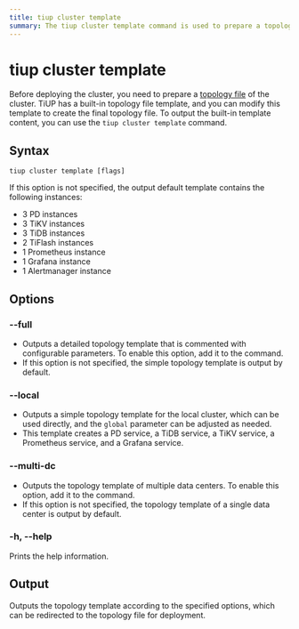 ```yaml
---
title: tiup cluster template
summary: The tiup cluster template command is used to prepare a topology file for cluster deployment. It has options to output default, detailed, local, or multi-dc topology templates. The output can be redirected to the topology file for deployment.
---
```


# tiup cluster template

Before deploying the cluster, you need to prepare a [topology file](/tiup/tiup-cluster-topology-reference.md) of the cluster. TiUP has a built-in topology file template, and you can modify this template to create the final topology file. To output the built-in template content, you can use the `tiup cluster template` command.

## Syntax

```shell
tiup cluster template [flags]
```

If this option is not specified, the output default template contains the following instances:

- 3 PD instances
- 3 TiKV instances
- 3 TiDB instances
- 2 TiFlash instances
- 1 Prometheus instance
- 1 Grafana instance
- 1 Alertmanager instance

## Options

### --full

- Outputs a detailed topology template that is commented with configurable parameters. To enable this option, add it to the command.
- If this option is not specified, the simple topology template is output by default.

### --local

- Outputs a simple topology template for the local cluster, which can be used directly, and the `global` parameter can be adjusted as needed.
- This template creates a PD service, a TiDB service, a TiKV service, a Prometheus service, and a Grafana service.

### --multi-dc

- Outputs the topology template of multiple data centers. To enable this option, add it to the command.
- If this option is not specified, the topology template of a single data center is output by default.

### -h, --help

Prints the help information.

## Output

Outputs the topology template according to the specified options, which can be redirected to the topology file for deployment.
